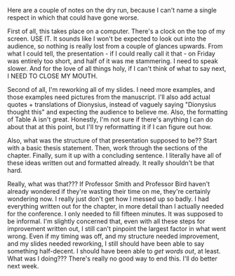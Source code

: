 Here are a couple of notes on the dry run, because I can't name a single respect in which that could have gone worse.

First of all, this takes place on a computer. There's a clock on the top of my screen. USE IT. It sounds like I won't be expected to look out into the audience, so nothing is really lost from a couple of glances upwards. From what I could tell, the presentation - if I could really call it that - on Friday was entirely too short, and half of it was me stammering. I need to speak slower. And for the love of all things holy, if I can't think of what to say next, I NEED TO CLOSE MY MOUTH. 

Second of all, I'm reworking all of my slides. I need more examples, and those examples need pictures from the manuscript. I'll also add actual quotes + translations of Dionysius, instead of vaguely saying "Dionysius thought this" and expecting the audience to believe me. Also, the formatting of Table A isn't great. Honestly, I'm not sure if there's anything I can do about that at this point, but I'll try reformatting it if I can figure out how.

Also, what was the structure of that presentation supposed to be?? Start with a basic thesis statement. Then, work through the sections of the chapter. Finally, sum it up with a concluding sentence. I literally have all of these ideas written out and formatted already. It really shouldn't be that hard.

Really, what was that??? If Professor Smith and Professor Bird haven't already wondered if they're wasting their time on me, they're certainly wondering now. I really just don't get how I messed up so badly. I had everything written out for the chapter, in more detail than I actually needed for the conference. I only needed to fill fifteen minutes. It was supposed to be informal. I'm slightly concerned that, even with all these steps for improvement written out, I still can't pinpoint the largest factor in what went wrong. Even if my timing was off, and my structure needed improvement, and my slides needed reworking, I still should have been able to say something half-decent. I should have been able to _get words out_, at least. What was I doing??? There's really no good way to end this. I'll do better next week.

